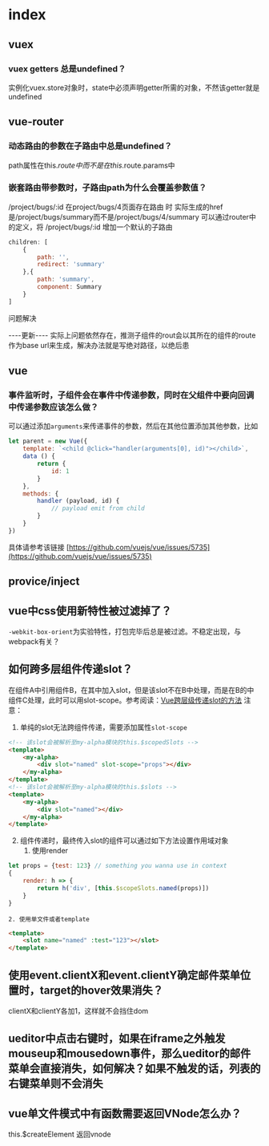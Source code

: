 # index

## vuex

### vuex getters 总是undefined？
实例化vuex.store对象时，state中必须声明getter所需的对象，不然该getter就是undefined

## vue-router
### 动态路由的参数在子路由中总是undefined？
path属性在this.$route中而不是在this.$route.params中

### 嵌套路由带参数时，子路由path为什么会覆盖参数值？
/project/bugs/:id
在project/bugs/4页面存在路由 <router-link to="summary"></router-link>时
实际生成的href是/project/bugs/summary而不是/project/bugs/4/summary
可以通过router中的定义，将
/project/bugs/:id
增加一个默认的子路由
```js
children: [
    {
        path: '',
        redirect: 'summary'
    },{
        path: 'summary',
        component: Summary
    }
]
```
问题解决

----更新----
实际上问题依然存在，推测子组件的rout会以其所在的组件的route作为base url来生成，解决办法就是写绝对路径，以绝后患

## vue
### 事件监听时，子组件会在事件中传递参数，同时在父组件中要向回调中传递参数应该怎么做？
可以通过添加`arguments`来传递事件的参数，然后在其他位置添加其他参数，比如
```js
let parent = new Vue({
    template: `<child @click="handler(arguments[0], id)"></child>`,
    data () {
        return {
            id: 1
        }
    },
    methods: {
        handler (payload, id) {
            // payload emit from child
        }
    }
}) 


```
具体请参考该链接
[https://github.com/vuejs/vue/issues/5735](https://github.com/vuejs/vue/issues/5735)

## provice/inject

## vue中css使用新特性被过滤掉了？
`-webkit-box-orient`为实验特性，打包完毕后总是被过滤。不稳定出现，与webpack有关？


## 如何跨多层组件传递slot？
在组件A中引用组件B，在其中加入slot，但是该slot不在B中处理，而是在B的中组件C处理，此时可以用slot-scope。参考阅读：[Vue跨层级传递slot的方法](https://www.codetd.com/article/71541)
注意：
1. 单纯的slot无法跨组件传递，需要添加属性`slot-scope`
```html
<!-- 该slot会被解析至my-alpha模块的this.$scopedSlots -->
<template>
    <my-alpha>
        <div slot="named" slot-scope="props"></div>
    </my-alpha>
</template>
<!-- 该slot会被解析至my-alpha模块的this.$slots -->
<template>
    <my-alpha>
        <div slot="named"></div>
    </my-alpha>
</template>
```
2. 组件传递时，最终传入slot的组件可以通过如下方法设置作用域对象
    1. 使用render
```js
let props = {test: 123} // something you wanna use in context
{
    render: h => {
        return h('div', [this.$scopeSlots.named(props)])
    }
}
```
    2. 使用单文件或者template
```html
<template>
    <slot name="named" :test="123"></slot>
</template>
```

## 使用event.clientX和event.clientY确定邮件菜单位置时，target的hover效果消失？
clientX和clientY各加1，这样就不会挡住dom

## ueditor中点击右键时，如果在iframe之外触发mouseup和mousedown事件，那么ueditor的邮件菜单会直接消失，如何解决？如果不触发的话，列表的右键菜单则不会消失

## vue单文件模式中有函数需要返回VNode怎么办？
this.$createElement 返回vnode